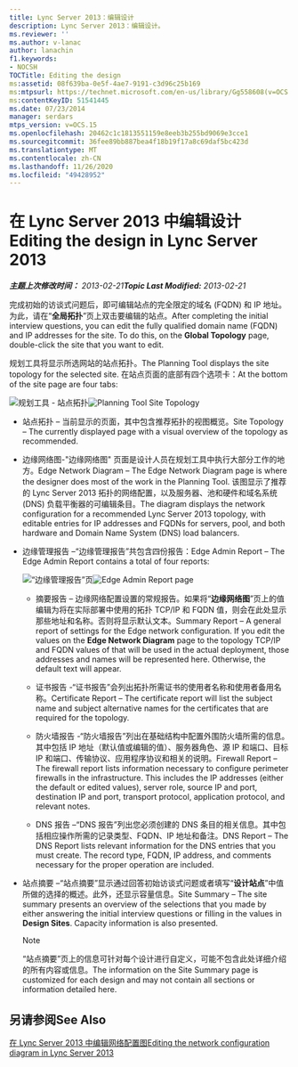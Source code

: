 ```yaml
---
title: Lync Server 2013：编辑设计
description: Lync Server 2013：编辑设计。
ms.reviewer: ''
ms.author: v-lanac
author: lanachin
f1.keywords:
- NOCSH
TOCTitle: Editing the design
ms:assetid: 08f639ba-0e5f-4ae7-9191-c3d96c25b169
ms:mtpsurl: https://technet.microsoft.com/en-us/library/Gg558608(v=OCS.15)
ms:contentKeyID: 51541445
ms.date: 07/23/2014
manager: serdars
mtps_version: v=OCS.15
ms.openlocfilehash: 20462c1c1813551159e8eeb3b255bd9069e3cce1
ms.sourcegitcommit: 36fee89bb887bea4f18b19f17a8c69daf5bc423d
ms.translationtype: MT
ms.contentlocale: zh-CN
ms.lasthandoff: 11/26/2020
ms.locfileid: "49428952"
---
```

# <a name="editing-the-design-in-lync-server-2013"></a><span data-ttu-id="650d7-103">在 Lync Server 2013 中编辑设计</span><span class="sxs-lookup"><span data-stu-id="650d7-103">Editing the design in Lync Server 2013</span></span>

<div data-xmlns="http://www.w3.org/1999/xhtml">

<div class="topic" data-xmlns="http://www.w3.org/1999/xhtml" data-msxsl="urn:schemas-microsoft-com:xslt" data-cs="https://msdn.microsoft.com/">

<div data-asp="https://msdn2.microsoft.com/asp">



</div>

<div id="mainSection">

<div id="mainBody"><span data-ttu-id="650d7-104">

<span> </span></span><span class="sxs-lookup"><span data-stu-id="650d7-104">

<span> </span></span></span>

<span data-ttu-id="650d7-105">_**主题上次修改时间：** 2013-02-21_</span><span class="sxs-lookup"><span data-stu-id="650d7-105">_**Topic Last Modified:** 2013-02-21_</span></span>

<span data-ttu-id="650d7-p101">完成初始的访谈式问题后，即可编辑站点的完全限定的域名 (FQDN) 和 IP 地址。为此，请在“**全局拓扑**”页上双击要编辑的站点。</span><span class="sxs-lookup"><span data-stu-id="650d7-p101">After completing the initial interview questions, you can edit the fully qualified domain name (FQDN) and IP addresses for the site. To do this, on the **Global Topology** page, double-click the site that you want to edit.</span></span>

<span data-ttu-id="650d7-108">规划工具将显示所选网站的站点拓扑。</span><span class="sxs-lookup"><span data-stu-id="650d7-108">The Planning Tool displays the site topology for the selected site.</span></span> <span data-ttu-id="650d7-109">在站点页面的底部有四个选项卡：</span><span class="sxs-lookup"><span data-stu-id="650d7-109">At the bottom of the site page are four tabs:</span></span>

<span data-ttu-id="650d7-110">![规划工具 - 站点拓扑](images/Gg558608.e6189c20-360a-42bd-ba90-11bdb5b7551b(OCS.15).jpg "规划工具 - 站点拓扑")</span><span class="sxs-lookup"><span data-stu-id="650d7-110">![Planning Tool Site Topology](images/Gg558608.e6189c20-360a-42bd-ba90-11bdb5b7551b(OCS.15).jpg "Planning Tool Site Topology")</span></span>

  - <span data-ttu-id="650d7-111">站点拓扑 – 当前显示的页面，其中包含推荐拓扑的视图概览。</span><span class="sxs-lookup"><span data-stu-id="650d7-111">Site Topology – The currently displayed page with a visual overview of the topology as recommended.</span></span>

  - <span data-ttu-id="650d7-112">边缘网络图-"边缘网络图" 页面是设计人员在规划工具中执行大部分工作的地方。</span><span class="sxs-lookup"><span data-stu-id="650d7-112">Edge Network Diagram – The Edge Network Diagram page is where the designer does most of the work in the Planning Tool.</span></span> <span data-ttu-id="650d7-113">该图显示了推荐的 Lync Server 2013 拓扑的网络配置，以及服务器、池和硬件和域名系统 (DNS) 负载平衡器的可编辑条目。</span><span class="sxs-lookup"><span data-stu-id="650d7-113">The diagram displays the network configuration for a recommended Lync Server 2013 topology, with editable entries for IP addresses and FQDNs for servers, pool, and both hardware and Domain Name System (DNS) load balancers.</span></span>

  - <span data-ttu-id="650d7-114">边缘管理报告 –“边缘管理报告”共包含四份报告：</span><span class="sxs-lookup"><span data-stu-id="650d7-114">Edge Admin Report – The Edge Admin Report contains a total of four reports:</span></span>
    
    <span data-ttu-id="650d7-115">![“边缘管理报告”页](images/Gg558608.0019cc5e-af39-4cb9-82ce-58f6388242ff(OCS.15).jpg "“边缘管理报告”页")</span><span class="sxs-lookup"><span data-stu-id="650d7-115">![Edge Admin Report page](images/Gg558608.0019cc5e-af39-4cb9-82ce-58f6388242ff(OCS.15).jpg "Edge Admin Report page")</span></span>  
    
      - <span data-ttu-id="650d7-p104">摘要报告 – 边缘网络配置设置的常规报告。如果将“**边缘网络图**”页上的值编辑为将在实际部署中使用的拓扑 TCP/IP 和 FQDN 值，则会在此处显示那些地址和名称。否则将显示默认文本。</span><span class="sxs-lookup"><span data-stu-id="650d7-p104">Summary Report – A general report of settings for the Edge network configuration. If you edit the values on the **Edge Network Diagram** page to the topology TCP/IP and FQDN values of that will be used in the actual deployment, those addresses and names will be represented here. Otherwise, the default text will appear.</span></span>
    
      - <span data-ttu-id="650d7-119">证书报告 -“证书报告”会列出拓扑所需证书的使用者名称和使用者备用名称。</span><span class="sxs-lookup"><span data-stu-id="650d7-119">Certificate Report – The certificate report will list the subject name and subject alternative names for the certificates that are required for the topology.</span></span>
    
      - <span data-ttu-id="650d7-p105">防火墙报告 -“防火墙报告”列出在基础结构中配置外围防火墙所需的信息。其中包括 IP 地址（默认值或编辑的值）、服务器角色、源 IP 和端口、目标 IP 和端口、传输协议、应用程序协议和相关的说明。</span><span class="sxs-lookup"><span data-stu-id="650d7-p105">Firewall Report – The firewall report lists information necessary to configure perimeter firewalls in the infrastructure. This includes the IP addresses (either the default or edited values), server role, source IP and port, destination IP and port, transport protocol, application protocol, and relevant notes.</span></span>
    
      - <span data-ttu-id="650d7-p106">DNS 报告 –“DNS 报告”列出您必须创建的 DNS 条目的相关信息。其中包括相应操作所需的记录类型、FQDN、IP 地址和备注。</span><span class="sxs-lookup"><span data-stu-id="650d7-p106">DNS Report – The DNS Report lists relevant information for the DNS entries that you must create. The record type, FQDN, IP address, and comments necessary for the proper operation are included.</span></span>

  - <span data-ttu-id="650d7-p107">站点摘要 –“站点摘要”显示通过回答初始访谈式问题或者填写“**设计站点**”中值所做的选择的概述。此外，还显示容量信息。</span><span class="sxs-lookup"><span data-stu-id="650d7-p107">Site Summary – The site summary presents an overview of the selections that you made by either answering the initial interview questions or filling in the values in **Design Sites**. Capacity information is also presented.</span></span>
    
    <div>
    

    > [!NOTE]  
    > <span data-ttu-id="650d7-126">“站点摘要”页上的信息可针对每个设计进行自定义，可能不包含此处详细介绍的所有内容或信息。</span><span class="sxs-lookup"><span data-stu-id="650d7-126">The information on the Site Summary page is customized for each design and may not contain all sections or information detailed here.</span></span>

    
    </div>

<div>

## <a name="see-also"></a><span data-ttu-id="650d7-127">另请参阅</span><span class="sxs-lookup"><span data-stu-id="650d7-127">See Also</span></span>


[<span data-ttu-id="650d7-128">在 Lync Server 2013 中编辑网络配置图</span><span class="sxs-lookup"><span data-stu-id="650d7-128">Editing the network configuration diagram in Lync Server 2013</span></span>](lync-server-2013-editing-the-network-configuration-diagram.md)  
  

<span data-ttu-id="650d7-129"></div>

</div>

<span> </span>

</div>

</div>

</span><span class="sxs-lookup"><span data-stu-id="650d7-129"></div>

</div>

<span> </span>

</div>

</div>

</span></span></div>

